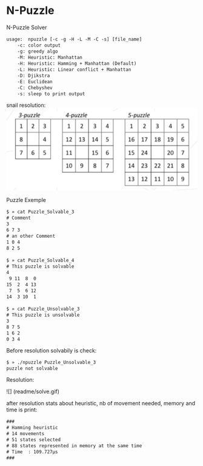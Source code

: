 # N-Puzzle




N-Puzzle Solver

```
usage:	npuzzle [-c -g -H -L -M -C -s] [file_name]
	-c: color output
	-g: greedy algo
	-M: Heuristic: Manhattan
	-H: Heuristic: Hamming + Manhattan (Default)
	-L: Heuristic: Linear conflict + Manhattan
	-D: Djikstra
	-E: Euclidean
	-C: Chebyshev
	-s: sleep to print output
```

snail resolution:
![alt text](readme/SnailResolutionExemple.png)


Puzzle Exemple
```
$ » cat Puzzle_Solvable_3
# Comment
3
6 7 3
# an other Comment
1 0 4
8 2 5

$ » cat Puzzle_Solvable_4
# This puzzle is solvable
4
 9 11  8  0
15  2  4 13
 7  5  6 12
14  3 10  1

$ » cat Puzzle_Unsolvable_3
# This puzzle is unsolvable
3
8 7 5
1 6 2
0 3 4
```

Before resolution solvabily is check:

```
$ » ./npuzzle Puzzle_Unsolvable_3
puzzle not solvable
```

Resolution:

![] (readme/solve.gif)

after resolution stats about heuristic, nb of movement needed, memory and time is print:
```
###
# Hamming heuristic
# 14 movements
# 51 states selected
# 88 states represented in memory at the same time
# Time  : 109.727µs
###
```


